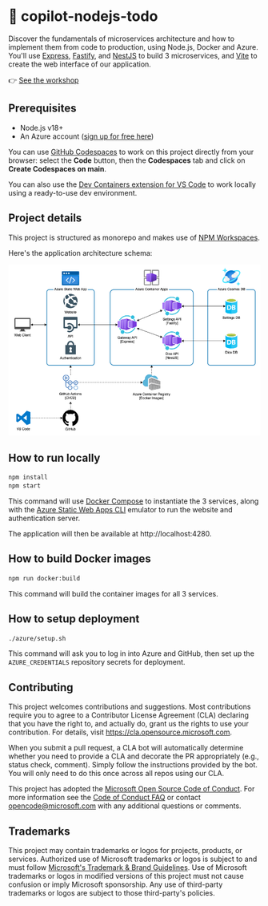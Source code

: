# 🤖 copilot-nodejs-todo

Discover the fundamentals of microservices architecture and how to implement them from code to production, using Node.js, Docker and Azure. You'll use [Express](https://expressjs.com/), [Fastify](https://www.fastify.io/), and [NestJS](https://nestjs.com/) to build 3 microservices, and [Vite](https://vitejs.dev/) to create the web interface of our application.

👉 [See the workshop](https://aka.ms/ws/copilot-todo)

## Prerequisites
- Node.js v18+
- An Azure account ([sign up for free here](https://azure.microsoft.com/free/?WT.mc_id=javascript-0000-yolasors))

You can use [GitHub Codespaces](https://github.com/features/codespaces) to work on this project directly from your browser: select the **Code** button, then the **Codespaces** tab and click on **Create Codespaces on main**.

You can also use the [Dev Containers extension for VS Code](https://aka.ms/vscode/ext/devcontainer) to work locally using a ready-to-use dev environment.

## Project details

This project is structured as monorepo and makes use of [NPM Workspaces](https://docs.npmjs.com/cli/using-npm/workspaces).

Here's the application architecture schema:
<!-- can be edited with https://draw.io -->
![Application architecture](./docs/assets/architecture.drawio.png)

## How to run locally

```bash
npm install
npm start
```

This command will use [Docker Compose](https://docs.docker.com/compose/) to instantiate the 3 services, along with the [Azure Static Web Apps CLI](https://github.com/Azure/static-web-apps-cli/) emulator to run the website and authentication server.

The application will then be available at http://localhost:4280.

## How to build Docker images

```bash
npm run docker:build
```

This command will build the container images for all 3 services.

## How to setup deployment

```bash
./azure/setup.sh
```

This command will ask you to log in into Azure and GitHub, then set up the `AZURE_CREDENTIALS` repository secrets for deployment.

## Contributing

This project welcomes contributions and suggestions.  Most contributions require you to agree to a
Contributor License Agreement (CLA) declaring that you have the right to, and actually do, grant us
the rights to use your contribution. For details, visit https://cla.opensource.microsoft.com.

When you submit a pull request, a CLA bot will automatically determine whether you need to provide
a CLA and decorate the PR appropriately (e.g., status check, comment). Simply follow the instructions
provided by the bot. You will only need to do this once across all repos using our CLA.

This project has adopted the [Microsoft Open Source Code of Conduct](https://opensource.microsoft.com/codeofconduct/).
For more information see the [Code of Conduct FAQ](https://opensource.microsoft.com/codeofconduct/faq/) or
contact [opencode@microsoft.com](mailto:opencode@microsoft.com) with any additional questions or comments.

## Trademarks

This project may contain trademarks or logos for projects, products, or services. Authorized use of Microsoft 
trademarks or logos is subject to and must follow 
[Microsoft's Trademark & Brand Guidelines](https://www.microsoft.com/en-us/legal/intellectualproperty/trademarks/usage/general).
Use of Microsoft trademarks or logos in modified versions of this project must not cause confusion or imply Microsoft sponsorship.
Any use of third-party trademarks or logos are subject to those third-party's policies.
